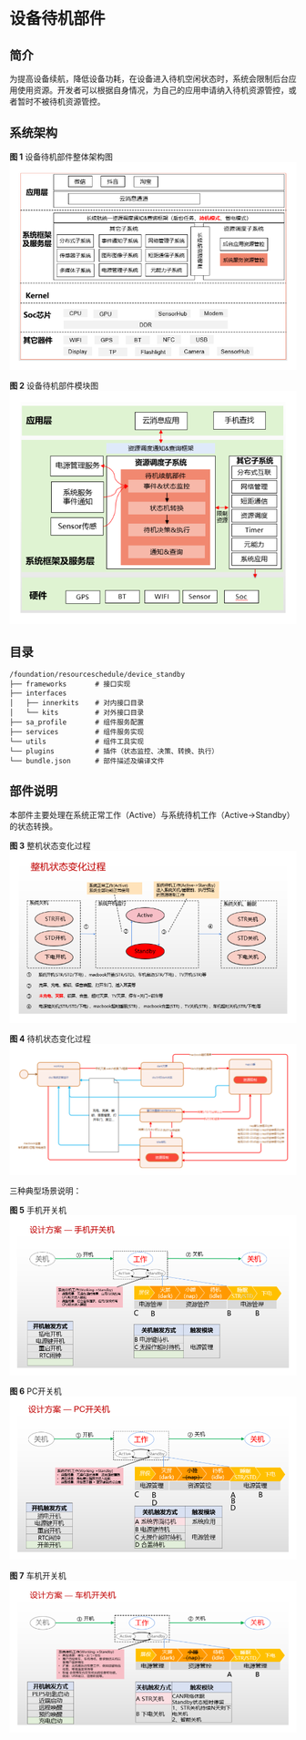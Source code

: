 # 设备待机部件
## 简介
为提高设备续航，降低设备功耗，在设备进入待机空闲状态时，系统会限制后台应用使用资源。开发者可以根据自身情况，为自己的应用申请纳入待机资源管控，或者暂时不被待机资源管控。

## 系统架构

**图 1**  设备待机部件整体架构图
![](figures/zh-cn_image.png)

**图 2**  设备待机部件模块图
![](figures/zh-cn_module_image.png)

## 目录

```
/foundation/resourceschedule/device_standby
├── frameworks       # 接口实现
├── interfaces
│   ├── innerkits    # 对内接口目录
│   └── kits         # 对外接口目录
├── sa_profile       # 组件服务配置
├── services         # 组件服务实现
└── utils            # 组件工具实现
└── plugins          # 插件（状态监控、决策、转换、执行）
└── bundle.json      # 部件描述及编译文件
```

## 部件说明
本部件主要处理在系统正常工作（Active）与系统待机工作（Active->Standby）的状态转换。

**图 3**  整机状态变化过程
![](figures/zh-cn_state_image.png)

**图 4**  待机状态变化过程
![](figures/zh-cn_standby_state_image.png)

三种典型场景说明：

**图 5**  手机开关机
![](figures/zh-cn_phone_image.png)

**图 6**  PC开关机
![](figures/zh-cn_pc_image.png)

**图 7**  车机开关机
![](figures/zh-cn_car_image.png)




